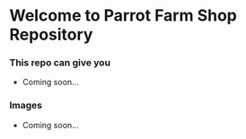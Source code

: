 # Welcome to Parrot Farm Shop Repository

### This repo can give you
* Coming soon...

### Images
* Coming soon...


